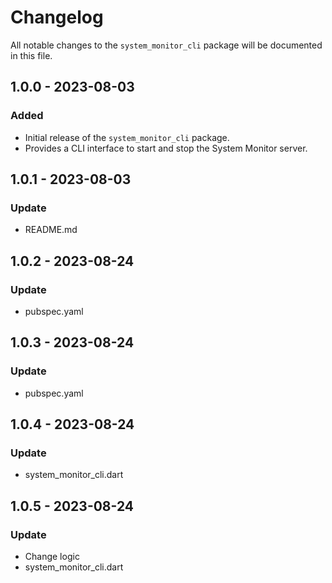 # Changelog

All notable changes to the `system_monitor_cli` package will be documented in this file.

## 1.0.0 - 2023-08-03

### Added

- Initial release of the `system_monitor_cli` package.
- Provides a CLI interface to start and stop the System Monitor server.

## 1.0.1 - 2023-08-03

### Update

- README.md

## 1.0.2 - 2023-08-24

### Update

- pubspec.yaml

## 1.0.3 - 2023-08-24

### Update

- pubspec.yaml

## 1.0.4 - 2023-08-24

### Update

- system_monitor_cli.dart

## 1.0.5 - 2023-08-24

### Update

- Change logic
- system_monitor_cli.dart
